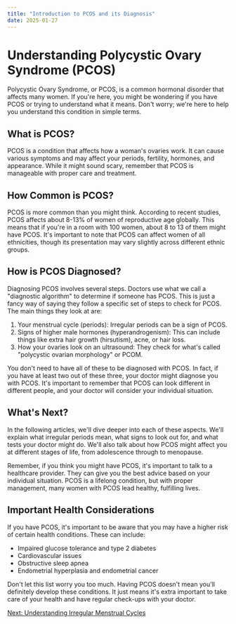 ```yaml
---
title: "Introduction to PCOS and its Diagnosis"
date: 2025-01-27
---
```


# Understanding Polycystic Ovary Syndrome (PCOS)

Polycystic Ovary Syndrome, or PCOS, is a common hormonal disorder that affects many women. If you're here, you might be wondering if you have PCOS or trying to understand what it means. Don't worry; we're here to help you understand this condition in simple terms.

## What is PCOS?

PCOS is a condition that affects how a woman's ovaries work. It can cause various symptoms and may affect your periods, fertility, hormones, and appearance. While it might sound scary, remember that PCOS is manageable with proper care and treatment.

## How Common is PCOS?

PCOS is more common than you might think. According to recent studies, PCOS affects about 8-13% of women of reproductive age globally. This means that if you're in a room with 100 women, about 8 to 13 of them might have PCOS. It's important to note that PCOS can affect women of all ethnicities, though its presentation may vary slightly across different ethnic groups.

## How is PCOS Diagnosed?

Diagnosing PCOS involves several steps. Doctors use what we call a "diagnostic algorithm" to determine if someone has PCOS. This is just a fancy way of saying they follow a specific set of steps to check for PCOS. The main things they look at are:

1. Your menstrual cycle (periods): Irregular periods can be a sign of PCOS.
2. Signs of higher male hormones (hyperandrogenism): This can include things like extra hair growth (hirsutism), acne, or hair loss.
3. How your ovaries look on an ultrasound: They check for what's called "polycystic ovarian morphology" or PCOM.

You don't need to have all of these to be diagnosed with PCOS. In fact, if you have at least two out of these three, your doctor might diagnose you with PCOS. It's important to remember that PCOS can look different in different people, and your doctor will consider your individual situation.

## What's Next?

In the following articles, we'll dive deeper into each of these aspects. We'll explain what irregular periods mean, what signs to look out for, and what tests your doctor might do. We'll also talk about how PCOS might affect you at different stages of life, from adolescence through to menopause.

Remember, if you think you might have PCOS, it's important to talk to a healthcare provider. They can give you the best advice based on your individual situation. PCOS is a lifelong condition, but with proper management, many women with PCOS lead healthy, fulfilling lives.

## Important Health Considerations

If you have PCOS, it's important to be aware that you may have a higher risk of certain health conditions. These can include:

- Impaired glucose tolerance and type 2 diabetes
- Cardiovascular issues
- Obstructive sleep apnea
- Endometrial hyperplasia and endometrial cancer

Don't let this list worry you too much. Having PCOS doesn't mean you'll definitely develop these conditions. It just means it's extra important to take care of your health and have regular check-ups with your doctor.


[Next: Understanding Irregular Menstrual Cycles](irregular-menstrual-cycles)
